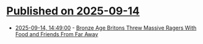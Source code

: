 # [Published on 2025-09-14](index.md)

* [2025-09-14, 14:49:00](https://soylentnews.org/article.pl?sid=25/09/13/1842215&from=rss) - [Bronze Age Britons Threw Massive Ragers With Food and Friends From Far Away](https://soylentnews.org/article.pl?sid=25/09/13/1842215&from=rss)
